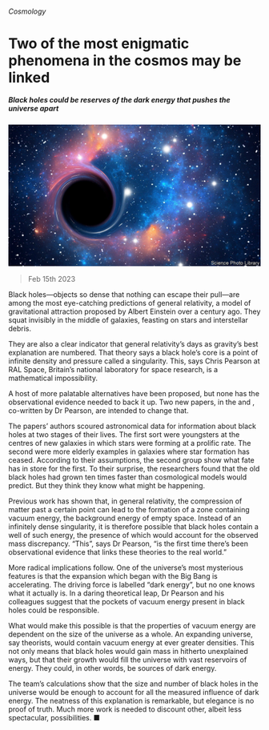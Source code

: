 ###### Cosmology

# Two of the most enigmatic phenomena in the cosmos may be linked 

##### Black holes could be reserves of the dark energy that pushes the universe apart 

![image](images/20230218_STP504.jpg) 

> Feb 15th 2023 

Black holes—objects so dense that nothing can escape their pull—are among the most eye-catching predictions of general relativity, a model of gravitational attraction proposed by Albert Einstein over a century ago. They squat invisibly in the middle of galaxies, feasting on stars and interstellar debris.

They are also a clear indicator that general relativity’s days as gravity’s best explanation are numbered. That theory says a black hole’s core is a point of infinite density and pressure called a singularity. This, says Chris Pearson at RAL Space, Britain’s national laboratory for space research, is a mathematical impossibility. 

A host of more palatable alternatives have been proposed, but none has the observational evidence needed to back it up. Two new papers, in the  and , co-written by Dr Pearson, are intended to change that.

The papers’ authors scoured astronomical data for information about black holes at two stages of their lives. The first sort were youngsters at the centres of new galaxies in which stars were forming at a prolific rate. The second were more elderly examples in galaxies where star formation has ceased. According to their assumptions, the second group show what fate has in store for the first. To their surprise, the researchers found that the old black holes had grown ten times faster than cosmological models would predict. But they think they know what might be happening.

Previous work has shown that, in general relativity, the compression of matter past a certain point can lead to the formation of a zone containing vacuum energy, the background energy of empty space. Instead of an infinitely dense singularity, it is therefore possible that black holes contain a well of such energy, the presence of which would account for the observed mass discrepancy. “This”, says Dr Pearson, “is the first time there’s been observational evidence that links these theories to the real world.”

More radical implications follow. One of the universe’s most mysterious features is that the expansion which began with the Big Bang is accelerating. The driving force is labelled “dark energy”, but no one knows what it actually is. In a daring theoretical leap, Dr Pearson and his colleagues suggest that the pockets of vacuum energy present in black holes could be responsible.

What would make this possible is that the properties of vacuum energy are dependent on the size of the universe as a whole. An expanding universe, say theorists, would contain vacuum energy at ever greater densities. This not only means that black holes would gain mass in hitherto unexplained ways, but that their growth would fill the universe with vast reservoirs of energy. They could, in other words, be sources of dark energy.

The team’s calculations show that the size and number of black holes in the universe would be enough to account for all the measured influence of dark energy. The neatness of this explanation is remarkable, but elegance is no proof of truth. Much more work is needed to discount other, albeit less spectacular, possibilities. ■


